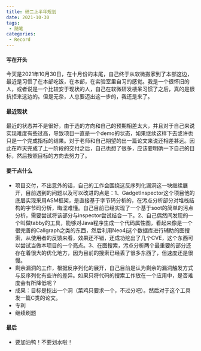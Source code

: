 ```yaml
---
title: 研二上半年规划
date: 2021-10-30
tags:
 - 随笔
categories:
 - Record
---
```


#### 写在开头

今天是2021年10月30日，在十月份的末尾，自己终于从软微搬家到了本部这边，最近是习惯了在本部吃饭，在本部，在实验室里自习的感觉。我是一个很怀旧的人，或者说是一个比较安于现状的人，自己在软微研发楼呆习惯了之后，真的是很抗拒来这边的。但是无奈，人总要迈出这一步的，我还是来了。

#### 最近现状

最近的状态并不是很好，由于选的方向和自己的预期相差太大，并且对于自己来说实现难度有些过高，导致项目一直是一个demo的状态，如果继续这样下去或许也只是一个完成指标的结果。对于老师和自己期望的出一篇论文来说还相差甚远。因此在昨天完成了上一阶段的交付之后，自己也想了很多，应该要明确一下自己的目标，然后按照目标的方向去努力了。

#### 要干点什么

* 项目交付，不出意外的话，自己的工作会围绕这反序列化漏洞这一块继续展开，目前遇到的问题以及可以改进的点是：1、GadgetInspector这个项目他的底层实现采用ASM框架，是直接基于字节码分析的，在污点分析部分对堆栈结构的字节码分析，晦涩难懂。自己目前已经实现了一个基于soot的简单的污点分析，需要尝试将该部分与inspector尝试结合一下。2、自己偶然间发现的一个叫做tabby的工具，能够对Java程序生成一个代码属性图，看起来像是一个很完善的Callgraph之类的东西，然后利用Neo4j这个数据库进行辅助的图搜索，从使用者的反馈来看，效果还不错，还成功挖出了几个CVE，这个东西可以尝试当做本项目的一个亮点。3、在图搜索，污点分析两个最重要的部分还存在着很大的优化地方，因为目前的搜索已经丢了很多东西了，但速度还是很慢。
* 剩余漏洞的工作，根据反序列化的展开，自己目前是认为剩余的漏洞触发方式与反序列化有些许的差异。如果只将代码的搜索工作放在一个应用中，是否难度会有所降低呢？
* 成果：目标是挖出一个洞（菜鸡只要求一个，不过分吧）。然后对于这个工具发一篇C类的论文。
* 专利
* 继续刷题

#### 最后

* 要加油鸭！不要划水啦！
